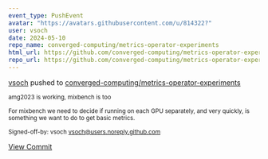 ```yaml
---
event_type: PushEvent
avatar: "https://avatars.githubusercontent.com/u/814322?"
user: vsoch
date: 2024-05-10
repo_name: converged-computing/metrics-operator-experiments
html_url: https://github.com/converged-computing/metrics-operator-experiments/commit/69fc728f9b04d9809816dbcc4094415f59bc1a25
repo_url: https://github.com/converged-computing/metrics-operator-experiments
---
```


<a href='https://github.com/vsoch' target='_blank'>vsoch</a> pushed to <a href='https://github.com/converged-computing/metrics-operator-experiments' target='_blank'>converged-computing/metrics-operator-experiments</a>

<small>amg2023 is working, mixbench is too

For mixbench we need to decide if running on each GPU separately,
and very quickly, is something we want to do to get basic metrics.

Signed-off-by: vsoch <vsoch@users.noreply.github.com></small>

<a href='https://github.com/converged-computing/metrics-operator-experiments/commit/69fc728f9b04d9809816dbcc4094415f59bc1a25' target='_blank'>View Commit</a>